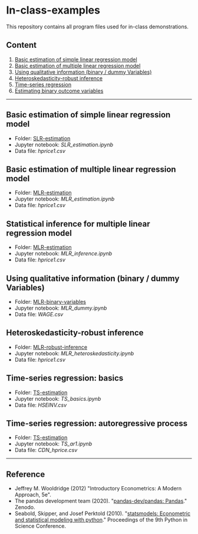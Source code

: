 # In-class-examples

This repository contains all program files used for in-class demonstrations.

## Content
1. [Basic estimation of simple linear regression model](#Basic-estimation-of-simple-linear-regression-model)
2. [Basic estimation of multiple linear regression model](#Basic-estimation-of-multiple-linear-regression-model)
3. [Using qualitative information (binary / dummy Variables)](#Using-qualitative-information-(binary-/-dummy-Variables))
4. [Heteroskedasticity-robust inference](#Heteroskedasticity-robust-inference)
5. [Time-series regression](#Time-series-regression)
6. [Estimating binary outcome variables](#Estimating-binary-outcome-variables)

***
## Basic estimation of simple linear regression model
- Folder: [SLR-estimation](https://github.com/REM750-Research-Methods/in-class-examples/tree/main/SLR-estimation)
- Jupyter notebook: *SLR_estimation.ipynb*
- Data file: *hprice1.csv*

## Basic estimation of multiple linear regression model
- Folder: [MLR-estimation](https://github.com/REM750-Research-Methods/in-class-examples/tree/main/MLR-estimation)
- Jupyter notebook: *MLR_estimation.ipynb*
- Data file: *hprice1.csv*

## Statistical inference for multiple linear regression model
- Folder: [MLR-estimation](https://github.com/REM750-Research-Methods/in-class-examples/tree/main/MLR-inference)
- Jupyter notebook: *MLR_inference.ipynb*
- Data file: *hprice1.csv*

## Using qualitative information (binary / dummy Variables)
- Folder: [MLR-binary-variables](https://github.com/REM750-Research-Methods/in-class-examples/tree/main/MLR-binary-variables)
- Jupyter notebook: *MLR_dummy.ipynb*
- Data file: *WAGE.csv*

## Heteroskedasticity-robust inference
- Folder: [MLR-robust-inference](https://github.com/REM750-Research-Methods/in-class-examples/tree/main/MLR-robust-inference)
- Jupyter notebook: *MLR_heteroskedasticity.ipynb*
- Data file: *hprice1.csv*

## Time-series regression: basics
- Folder: [TS-estimation](https://github.com/REM750-Research-Methods/in-class-examples/tree/main/TS-basics)
- Jupyter notebook: *TS_basics.ipynb*
- Data file: *HSEINV.csv*

## Time-series regression: autoregressive process
- Folder: [TS-estimation](https://github.com/REM750-Research-Methods/in-class-examples/tree/main/TS-ar1)
- Jupyter notebook: *TS_ar1.ipynb*
- Data file: *CDN_hprice.csv*

*** 
## Reference
- Jeffrey M. Wooldridge (2012) "Introductory Econometrics: A Modern Approach, 5e".
- The pandas development team (2020). "[pandas-dev/pandas: Pandas](https://pandas.pydata.org/)." Zenodo.
- Seabold, Skipper, and Josef Perktold (2010). "[statsmodels: Econometric and statistical modeling with python](https://www.statsmodels.org/stable/index.html)." Proceedings of the 9th Python in Science Conference.

